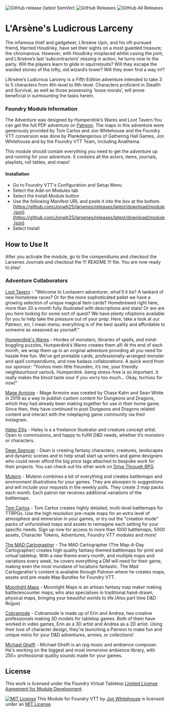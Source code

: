 ![GitHub release (latest SemVer)](https://img.shields.io/github/v/release/Jonwh25/larsenes?style=for-the-badge)
![GitHub Releases](https://img.shields.io/github/downloads/Jonwh25/larsenes/latest/total?style=for-the-badge)
![GitHub All Releases](https://img.shields.io/github/downloads/Jonwh25/larsenes/total?style=for-the-badge&label=Downloads+total)

# L'Arsène's Ludicrous Larceny 
The infamous thief and gadgeteer, L’Arsène Upin, and his oft-pursued friend, Harried Houdinky, have set their sights on a most guarded treasure; the chromanova. However, with Houdinky misplaced whilst casing the joint, and L’Arsène’s last ‘subcontractors’ missing in action, he turns now to the party. Will the players learn to glide in squirrelsuits? Will they escape the warded stones of the lofty, old wizard’s tower? Will they even find a way in!?

L’Arsène’s Ludicrous Larceny is a Fifth Edition adventure intended to take 3 to 5 characters from 4th-level to 6th-level. Characters proficient in Stealth and Survival, as well as those possessing ‘loose morals’, will prove beneficial in surmounting the tasks herein.

### Foundry Module Information
The Adventure was designed by Humperdink’s Wares and Loot Tavern.You can get the full PDF adventure on <a href="https://www.patreon.com/posts/39943717" target="_blank">Patreon</a>. The maps in this adventure were generously provided by Tom Cartos and Jon Whitehouse and the Foundry VTT conversion was done by Plankdangerous of Gathering Hall Games, Jon Whitehouse and by the Foundry VTT Team, including Anathema.

This module should contain everything you need to get the adventure up and running for your adventure. It contains all the actors, items, journals, playlists, roll tables, and maps!

#### Installation
- Go to Foundry VTT's Configuration and Setup Menu
- Select the Add-on Modules tab
- Select the Install Module button
- Use the following Manifest URL and paste it into the box at the bottom. [https://github.com/Jonwh25/larsenes/releases/latest/download/module.json](https://github.com/Jonwh25/larsenes/releases/latest/download/module.json)
- Select Install

## How to Use It
After you activate the module, go to the compendiums and checkout the Larsenes Journals and checkout the !!! README !!! file. You are now ready to play!

### Adventure Collaborators
<a href="https://www.patreon.com/LootTavern" target="_blank">Loot Tavern</a> - "Welcome to Lootavern adventurer, what'll it be? A tankard of new homebrew races? Or for the more sophisticated pallet we have a growing selection of unique magical item cards? Homebrewed right here, more than 20 a month fully illustrated with descriptions and stats! Or are are you here looking for some sort of quest? We have plenty ofoptions available for you to help take the pressure out of your prep. Here, take a look at our Patreon, err, I mean menu; everything is of the best quality and affordable to someone as seasoned as yourself."

<a href="https://www.patreon.com/humpswares" target="_blank">Humperdink's Wares</a> – Hordes of monsters, libraries of spells, and mind-boggling puzzles, Humperdink’s Wares creates them all! At the end of each month, we wrap them up in an original adventure providing all you need for hassle free fun. We’ve got printable cards, professionally-arranged monster and spell compendiums, and now badass collaborations. A quick word from our sponsor: “Yoohoo mein little freunden, it’s me, your friendly neighbourhood varlock, Humperdink. being stress-free is so important. It really makes the blood taste sour if you vorry too much… Okay, tschüss for now!”

<a href="https://www.instagram.com/mage_armoire/" target="_blank">Mage Armoire</a> - Mage Armoire was created by Chase Kahn and Sean White in 2019 as a way to publish custom content for Dungeons and Dragons, which they had already been making together for use in their home game. Since then, they have continued to post Dungeons and Dragons related content and interact with the roleplaying game community via their Instagram.

<a href="https://www.instagram.com/hellisillustration/" target="_blank">Haley Ellis</a> - Haley is a a freelance illustrator and creature concept artist. Open to commissions, and happy to fulfill D&D needs, whether it’s monsters or characters.

<a href="https://www.patreon.com/deanspencerart" target="_blank">Dean Spencer</a> - Dean is creating fantasy characters, creatures, landscapes and dynamic scenes and to help small start up writers and game designers who could never afford the big price tags attached to bespoke work for their projects. You can check out his other work on <a href="https://www.drivethrurpg.com/browse/pub/8135/Dean-Spencer-Art" target="_blank">Drive Through RPG</a>.

<a href="https://www.patreon.com/mutenn" target="_blank">Mutenn</a> - Mutenn combines a bit of everything and creates battlemaps and environment illustrations for your games. They are alsoopen to suggestions and will include your requests in the weekly polls. They create 3 map packs each month. Each patron tier receives additional variations of the battlemaps.

<a href="https://www.patreon.com/tomcartos" target="_blank">Tom Cartos</a>  - Tom Cartos creates highly detailed, multi-level battlemaps for TTRPGs. Use the high resolution pre-made maps for an extra level of atmosphere and immersion in your games, or try out the "creation mode" packs of unfurnished maps and assets to reimagine each setting for your specific needs. Sign up now for access to more than 1000 battlemaps, 5000 assets, Character Tokens, Adventures, Foundry VTT modules and more!

<a href="https://www.patreon.com/themadcartographer" target="_blank">The MAD Cartographer</a> - The MAD Cartographer (The Map-A-Day Cartographer) creates high quality fantasy themed battlemaps for print and virtual tabletop. With a new theme every month, and multiple maps and variations every week, he covers everything a DM will need for their game, making even the most mundane of locations fantastic. The Mad Cartogpraher's content is available through Patreon where he creates maps, assets and pre-made Map Bundles for Foundry VTT.

<a href="https://www.patreon.com/MoonlightMaps" target="_blank">Moonlight Maps</a> - Moonlight Maps is an artisan fantasy map maker making battle/encounter maps, who also specialises in traditional hand-drawn, physical maps, bringing your beautiful worlds to life.(Also part time D&D Rogue)

<a href="https://www.patreon.com/cobramode" target="_blank">Cobramode</a> - Cobramode is made up of Erin and Andrea, two creative professionals making 3D models for tabletop games. Both of them have worked in video games, Erin as a 3D artist and Andrea as a 2D artist. Using their love of character design, they're launching a Patreon to make fun and unique minis for your D&D adventures, armies, or collections! 

<a href="https://www.patreon.com/MichaelGhelfi" target="_blank">Michael Ghelfi</a> - Michael Ghelfi is an rpg music and ambience composer. He's working on the biggest and most immersive ambience library, with 250+ professional quality sounds made for your games. 

## License
This work is licensed under the Foundry Virtual Tabletop [Limited License Agreement for Module Development](https://foundryvtt.com/article/license/).

<a rel="license" href="https://spdx.org/licenses/MIT.html"><img alt="MIT License" style="border-width:0" src="https://upload.wikimedia.org/wikipedia/commons/thumb/f/f8/License_icon-mit-88x31-2.svg/88px-License_icon-mit-88x31-2.svg.png" /></a> This Module for Foundry VTT by <a xmlns:cc="http://creativecommons.org/ns#" href="https://github.com/Jonwh25/" property="cc:attributionName" rel="cc:attributionURL">Jon Whitehouse</a> is licensed under an <a rel="license" href="https://spdx.org/licenses/MIT.html"> MIT License</a>.
